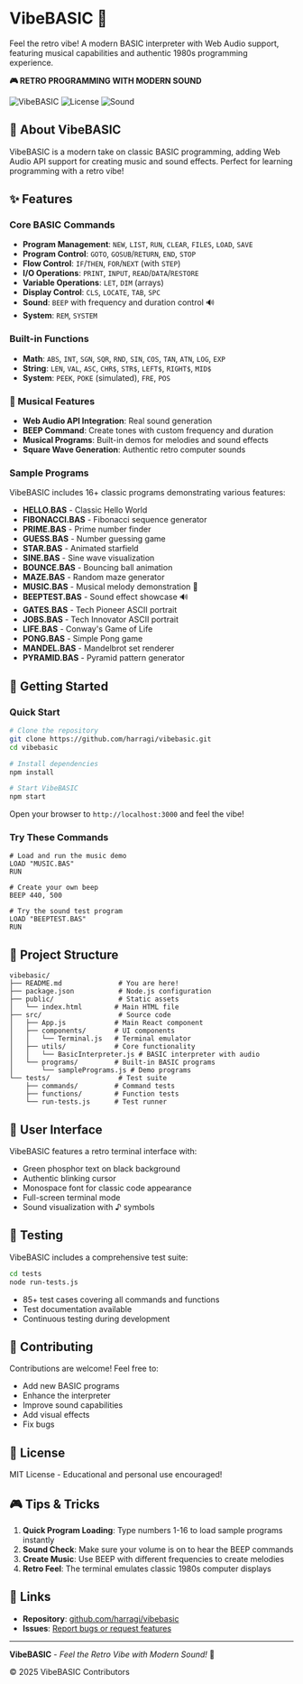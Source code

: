 # VibeBASIC 🎵

Feel the retro vibe! A modern BASIC interpreter with Web Audio support, featuring musical capabilities and authentic 1980s programming experience.

**🎮 RETRO PROGRAMMING WITH MODERN SOUND**

![VibeBASIC](https://img.shields.io/badge/VibeBASIC-Interpreter-purple)
![License](https://img.shields.io/badge/license-MIT-blue)
![Sound](https://img.shields.io/badge/Web%20Audio-Enabled-green)

## 🎵 About VibeBASIC

VibeBASIC is a modern take on classic BASIC programming, adding Web Audio API support for creating music and sound effects. Perfect for learning programming with a retro vibe!

## ✨ Features

### Core BASIC Commands
- **Program Management**: `NEW`, `LIST`, `RUN`, `CLEAR`, `FILES`, `LOAD`, `SAVE`
- **Program Control**: `GOTO`, `GOSUB`/`RETURN`, `END`, `STOP`
- **Flow Control**: `IF`/`THEN`, `FOR`/`NEXT` (with `STEP`)
- **I/O Operations**: `PRINT`, `INPUT`, `READ`/`DATA`/`RESTORE`
- **Variable Operations**: `LET`, `DIM` (arrays)
- **Display Control**: `CLS`, `LOCATE`, `TAB`, `SPC`
- **Sound**: `BEEP` with frequency and duration control 🔊
- **System**: `REM`, `SYSTEM`

### Built-in Functions
- **Math**: `ABS`, `INT`, `SGN`, `SQR`, `RND`, `SIN`, `COS`, `TAN`, `ATN`, `LOG`, `EXP`
- **String**: `LEN`, `VAL`, `ASC`, `CHR$`, `STR$`, `LEFT$`, `RIGHT$`, `MID$`
- **System**: `PEEK`, `POKE` (simulated), `FRE`, `POS`

### 🎹 Musical Features
- **Web Audio API Integration**: Real sound generation
- **BEEP Command**: Create tones with custom frequency and duration
- **Musical Programs**: Built-in demos for melodies and sound effects
- **Square Wave Generation**: Authentic retro computer sounds

### Sample Programs
VibeBASIC includes 16+ classic programs demonstrating various features:
- **HELLO.BAS** - Classic Hello World
- **FIBONACCI.BAS** - Fibonacci sequence generator
- **PRIME.BAS** - Prime number finder
- **GUESS.BAS** - Number guessing game
- **STAR.BAS** - Animated starfield
- **SINE.BAS** - Sine wave visualization
- **BOUNCE.BAS** - Bouncing ball animation
- **MAZE.BAS** - Random maze generator
- **MUSIC.BAS** - Musical melody demonstration 🎵
- **BEEPTEST.BAS** - Sound effect showcase 🔊
- **GATES.BAS** - Tech Pioneer ASCII portrait
- **JOBS.BAS** - Tech Innovator ASCII portrait
- **LIFE.BAS** - Conway's Game of Life
- **PONG.BAS** - Simple Pong game
- **MANDEL.BAS** - Mandelbrot set renderer
- **PYRAMID.BAS** - Pyramid pattern generator

## 🚀 Getting Started

### Quick Start
```bash
# Clone the repository
git clone https://github.com/harragi/vibebasic.git
cd vibebasic

# Install dependencies
npm install

# Start VibeBASIC
npm start
```

Open your browser to `http://localhost:3000` and feel the vibe!

### Try These Commands
```basic
# Load and run the music demo
LOAD "MUSIC.BAS"
RUN

# Create your own beep
BEEP 440, 500

# Try the sound test program
LOAD "BEEPTEST.BAS"
RUN
```

## 📁 Project Structure

```
vibebasic/
├── README.md              # You are here!
├── package.json           # Node.js configuration
├── public/                # Static assets
│   └── index.html        # Main HTML file
├── src/                   # Source code
│   ├── App.js            # Main React component
│   ├── components/       # UI components
│   │   └── Terminal.js   # Terminal emulator
│   ├── utils/            # Core functionality
│   │   └── BasicInterpreter.js # BASIC interpreter with audio
│   └── programs/         # Built-in BASIC programs
│       └── samplePrograms.js # Demo programs
└── tests/                 # Test suite
    ├── commands/         # Command tests
    ├── functions/        # Function tests
    └── run-tests.js      # Test runner
```

## 🎨 User Interface

VibeBASIC features a retro terminal interface with:
- Green phosphor text on black background
- Authentic blinking cursor
- Monospace font for classic code appearance
- Full-screen terminal mode
- Sound visualization with ♪ symbols

## 🧪 Testing

VibeBASIC includes a comprehensive test suite:
```bash
cd tests
node run-tests.js
```

- 85+ test cases covering all commands and functions
- Test documentation available
- Continuous testing during development

## 🤝 Contributing

Contributions are welcome! Feel free to:
- Add new BASIC programs
- Enhance the interpreter
- Improve sound capabilities
- Add visual effects
- Fix bugs

## 📜 License

MIT License - Educational and personal use encouraged!

## 🎮 Tips & Tricks

1. **Quick Program Loading**: Type numbers 1-16 to load sample programs instantly
2. **Sound Check**: Make sure your volume is on to hear the BEEP commands
3. **Create Music**: Use BEEP with different frequencies to create melodies
4. **Retro Feel**: The terminal emulates classic 1980s computer displays

## 🔗 Links

- **Repository**: [github.com/harragi/vibebasic](https://github.com/harragi/vibebasic)
- **Issues**: [Report bugs or request features](https://github.com/harragi/vibebasic/issues)

---

**VibeBASIC** - *Feel the Retro Vibe with Modern Sound!* 🎵

© 2025 VibeBASIC Contributors